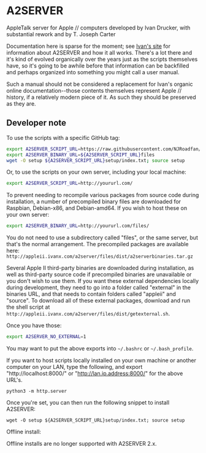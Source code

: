 # A2SERVER
AppleTalk server for Apple // computers developed by Ivan Drucker, with
substantial rework and by T. Joseph Carter

Documentation here is sparse for the moment; see [Ivan's site]() for
information about A2SERVER and how it all works.  There's a lot there and it's
kind of evolved organically over the years just as the scripts themselves
have, so it's going to be awhile before that information can be backfilled and
perhaps organized into something you might call a user manual.

Such a manual should not be considered a replacement for Ivan's organic online
documentation--those contents themselves represent Apple // history, if a
relatively modern piece of it.  As such they should be preserved as they are.

## Developer note

To use the scripts with a specific GitHub tag:
~~~ bash
export A2SERVER_SCRIPT_URL=https://raw.githubusercontent.com/NJRoadfan/a2server/TAG_GOES_HERE/
export A2SERVER_BINARY_URL=${A2SERVER_SCRIPT_URL}files
wget -O setup ${A2SERVER_SCRIPT_URL}setup/index.txt; source setup
~~~

Or, to use the scripts on your own server, including your local machine:

~~~ bash
export A2SERVER_SCRIPT_URL=http://yoururl.com/
~~~

To prevent needing to recompile various packages from source code during
installation, a number of precompiled binary files are downloaded for Raspbian,
Debian-x86, and Debian-amd64. If you wish to host these on your own server:

~~~ bash
export A2SERVER_BINARY_URL=http://yoururl.com/files/
~~~

You do not need to use a subdirectory called "files", or the same server, but
that's the normal arrangement. The precompiled packages are available here:
`http://appleii.ivanx.com/a2server/files/dist/a2serverbinaries.tar.gz`

Several Apple II third-party binaries are downloaded during installation, as
well as third-party source code if precompiled binaries are unavailable or
you don't wish to use them. If you want these external dependencies locally
during development, they need to go into a folder called "external" in
the binaries URL, and that needs to contain folders called "appleii" and
"source". To download all of these external packages, download and run the
shell script at
`http://appleii.ivanx.com/a2server/files/dist/getexternal.sh`.

Once you have those:

~~~ bash
export A2SERVER_NO_EXTERNAL=1
~~~

You may want to put the above exports into `~/.bashrc` or `~/.bash_profile`.

If you want to host scripts locally installed on your own machine or another
computer on your LAN, type the following, and export "http://localhost:8000/"
or "http://lan.ip.address:8000/" for the above URL's.

~~~
python3 -m http.server
~~~

Once you're set, you can then run the following snippet to install A2SERVER:

~~~
wget -O setup ${A2SERVER_SCRIPT_URL}setup/index.txt; source setup
~~~


Offline install:

Offline installs are no longer supported with A2SERVER 2.x.

[Ivan's site]: http://appleii.ivanx.com/a2server/
